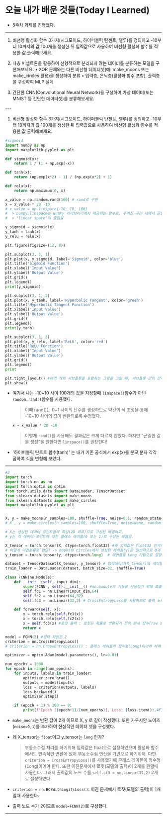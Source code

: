 # 오늘 내가 배운 것들(Today I Learned)

- 5주차 과제를 진행했다.

---
<aside>

1. 비선형 활성화 함수 3가지(시그모이드, 하이퍼볼릭 탄젠트, 렐루)를 정의하고 -10부터 10까지의 값 100개를 생성한 뒤 입력값으로 사용하여 비선형 활성화 함수를 적용한 값 출력해보세요.

2. 다층 퍼셉트론을 활용하여 선형적으로 분리되지 않는 데이터를 분류하는 모델을 구현해보세요.
    • XOR 문제와는 다른 비선형 데이터셋(예: make_moons 또는 make_circles 활용)을 생성하여 분류
    • 입력층, 은닉층(활성화 함수 포함), 출력층을 구성하여 MLP 설계

3. 간단한 CNN(Convolutional Neural Network)을 구성하여 가상 데이터(또는 MNIST 등 간단한 데이터셋)를 분류해보세요.

</aside>
---

1. 비선형 활성화 함수 3가지(시그모이드, 하이퍼볼릭 탄젠트, 렐루)를 정의하고 -10부터 10까지의 값 100개를 생성한 뒤 입력값으로 사용하여 비선형 활성화 함수를 적용한 값 출력해보세요.

```py
#sigmoid
import numpy as np
import matplotlib.pyplot as plt

def sigmoid(x):
    return 1 / (1 + np.exp(-x))

def tanh(x):
    return (np.exp(x*2) - 1) / (np.exp(x*2) + 1)

def relu(x):
    return np.maximum(0, x)

x_value = np.random.rand(100) # rand로 구현
x = x_value * 20 -10
# x_value = np.linspace(-10, 10, 100) 
#  > numpy.linspace는 NumPy 라이브러리에서 제공하는 함수로, 주어진 구간 내에서 균일한 간격으로 값을 생성하는 데 사용됨
#  > "linear space"의 줄임말

y_sigmoid = sigmoid(x)
y_tanh = tanh(x)
y_relu = relu(x)

plt.figure(figsize=(12, 8))

plt.subplot(3, 1, 1)
plt.plot(x, y_sigmoid, label='Sigmoid', color='blue')
plt.title('Sigmoid Function')
plt.xlabel('Input Value')
plt.ylabel('Output Value')
plt.grid()
plt.legend()
print(y_sigmoid)

plt.subplot(3, 1, 2)
plt.plot(x, y_tanh, label='Hyperbolic Tangent', color='green')
plt.title('Hyperbolic Tangent Function')
plt.xlabel('Input Value')
plt.ylabel('Output Value')
plt.grid()
plt.legend()
print(y_tanh)

plt.subplot(3, 1, 3)
plt.plot(x, y_relu, label='ReLU', color='red')
plt.title('ReLU Function')
plt.xlabel('Input Value')
plt.ylabel('Output Value')
plt.grid()
plt.legend()
print

plt.tight_layout() #여러 개의 서브플롯을 포함하는 그림을 그릴 때, 서브플롯 간의 간격을 자동으로 조정하여 레이아웃을 최적화
plt.show()
```

- 여기서 나는 -10~10 사이 100개의 값을 지정할때 `linspace()`함수가 아닌 `random.rand()`함수를 사용했다.
    > 이때 rand()는 0~1 사이의 난수를 생성하므로 약간의 식 조정을 통해 -10~10 사이의 값이 반환되로록 수정했다.

     ```py
     x = x_value * 20 -10
     ```

    > 이렇게 `rand()`를 사용해도 결과값은 크게 다르지 않았다.
    > 하지만 "균일한 값을 생성"을 원한다면 `linspace()`를 권장한다!

- '하이퍼볼릭 탄트트 함수(tanh)' 는 내가 기존 공식에서 exp(x)를 분모,분자 각각 곱하여 식을 변형해 보았다.

---

```py
#2
import torch
import torch.nn as nn
import torch.optim as optim
from torch.utils.data import DataLoader, TensorDataset
from sklearn.datasets import make_moons
from sklearn.datasets import make_circles
import matplotlib.pyplot as plt


X, y = make_moons(n_samples=100, shuffle=True, noise=0.1, random_state=42) # 일부러 '가우시안 노이즈'를 추가(더 현실적)
# X , y = make_circles(n_samples=100, shuffle=True, noise=None, random_state=None)

# X는 생성된 데이터 포인트들의 특성(2D 좌표)으로 구성된 배열이고,
# y는 각 데이터 포인트에 대한 클래스 레이블(0 또는 1)로 구성된 배열임.

X_tensor = torch.tensor(X, dtype=torch.float32) #왜 입력값은 float32 인가? -> 부동소수점 연산처리로 수치연산에 적합하며, 활성화 함수는 입력값에 대한 연속적인 변환은 수행하므로 부동소수점 연산을 기반으로 작동하기 때문에.
# 어떻게 이진분류로 판단? -> moons와 circles에서 생성된 레이블(y)은 일반적으로 0과 1로[0,1]구성되어있어 2개의 클래스이다.
y_tensor = torch.tensor(y, dtype=torch.long)  # 레이블을 Long 타입으로 설정

dataset = TensorDataset(X_tensor, y_tensor) # 입력데이터(X_tensor)와 레이블(y_tensor)을 하나의 데이터 셋으로 묶어주는 역할
train_loader = DataLoader(dataset, batch_size=32, shuffle=True)

class FCNN(nn.Module):
    def __init__(self, input_dim):
        super(FCNN , self).__init__() #nn.module의 기능을 사용하기 위해 호출
        self.fc1 = nn.Linear(input_dim,64)
        self.fc2 = nn.Linear(64,32)
        self.fc3 = nn.Linear(32,2) # CrossEntropyLoss를 사용하므로 출력 노드 수를 2로 설정

    def forward(self, x):
        x = torch.relu(self.fc1(x))
        x = torch.relu(self.fc2(x))
        x = self.fc3(x) #로짓 출력 : 로짓은 확률로 변환되기 전의 원시 점수(raw score)를 나타냄.
        return x

model = FCNN(2) #입력 차원은 2
criterion = nn.CrossEntropyLoss()
# criterion = nn.CrossEntropyLoss() : 클래스 레이블이 정수형(Long)이어야 하며 이진 문제에서 로짓(모델의 출력)이 1개일때

optimizer = optim.Adam(model.parameters(), lr=0.01)

num_epochs = 1000
for epoch in range(num_epochs):
    for inputs, labels in train_loader:
        optimizer.zero_grad()
        outputs = model(inputs)
        loss = criterion(outputs, labels)
        loss.backward()
        optimizer.step()

    if (epoch + 1) % 100 == 0:
        print(f'Epoch [{epoch+1}/{num_epochs}], Loss: {loss.item():.4f}')
```

- `make_moons`는 반환 값이 2개 이므로 X, y 로 같이 작성했다. 또한 가우시안 노이즈(`noise=0,1`)를 추가하여 현실적인 데이터 셋을 구성했다.
- 왜 X_tensor는 `float`이고 y_tensor는 `long` 인가?
    > 부동소수점 처리를 하기위해 입력값은 float으로 설정하였으며 활성화 함수에서도 연속적인 변환에 있어 부동소수점 연산을 기반으로 하기위해.
    >  다만 `criterion = CrossEntropyLoss()`를 사용했기에 클래스 레이블이 정수형(Long)이어야 한다. 또한 이진문제에서 로짓(모델의 출력)이 2개를 원할때 사용한다.
    > 그래서 출력값의 노드 수를 `self.cf3 = nn,Linear(32,2)` 2개로 설정하였다.

- `criterion = nn.BCEWithLogitsLoss()`: 이진 문제에서 로짓(모델의 출력)이 1개일때 사용한다.

- 출력 노드 수가 2이므로 `model=FCNN(2)`로 구성했다.

---